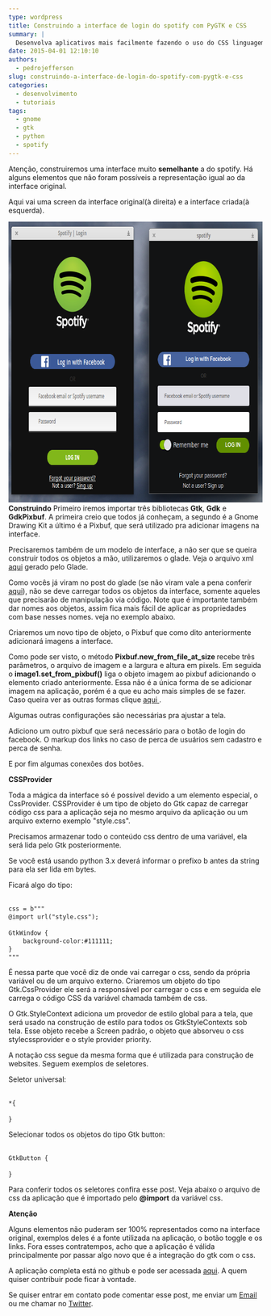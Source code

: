 ```yaml
---
type: wordpress
title: Construindo a interface de login do spotify com PyGTK e CSS
summary: |
  Desenvolva aplicativos mais facilmente fazendo o uso do CSS linguagem de estilo da web agora aplicada a interfaces com Python e Gtk.
date: 2015-04-01 12:10:10
authors:
  - pedrojefferson
slug: construindo-a-interface-de-login-do-spotify-com-pygtk-e-css
categories:
  - desenvolvimento
  - tutoriais
tags:
  - gnome
  - gtk
  - python
  - spotify
---
```


Atenção, construiremos uma interface muito <strong>semelhante</strong> a do spotify. Há alguns elementos que não foram possíveis a representação igual ao da interface original.

Aqui vai uma screen da interface original(à direita) e a interface criada(à esquerda).

<a href="/images/wp-content/uploads/2015/03/spotify.png"><img class="aligncenter size-full wp-image-1728" src="/images/wp-content/uploads/2015/03/spotify.png" alt="spotify" width="749" height="556" /></a>
<strong>Construindo</strong>
Primeiro iremos importar três bibliotecas <strong>Gtk</strong>, <strong>Gdk</strong> e <strong>GdkPixbuf</strong>. A primeira creio que todos já conheçam, a segundo é a Gnome Drawing Kit a último é a Pixbuf, que será utilizado pra adicionar imagens na interface.

Precisaremos também de um modelo de interface, a não ser que se queira construir todos os objetos a mão, utilizaremos o glade. Veja o arquivo xml <a href="https://github.com/1pedro/spotify_app/blob/master/spotify_app.glade"> aqui</a> gerado pelo Glade.

Como vocês já viram no post do glade (se não viram vale a pena conferir <a href="/acelerando-o-desenvolvimento-com-glade"> aqui</a>), não se deve carregar todos os objetos da interface, somente aqueles que precisarão de manipulação via código. Note que é importante também dar nomes aos objetos, assim fica mais fácil de aplicar as propriedades com base nesses nomes. veja no exemplo abaixo.

<script src="//gistfy-app.herokuapp.com/github/1pedro/spotify_app/spotify_app.py?&amp;slice=26:32" type="text/javascript"></script>
Criaremos um novo tipo de objeto, o Pixbuf que como dito anteriormente adicionará imagens a interface.
<script src="//gistfy-app.herokuapp.com/github/1pedro/spotify_app/spotify_app.py?&amp;slice=35:37" type="text/javascript"></script>
Como pode ser visto, o método <strong> Pixbuf.new_from_file_at_size </strong> recebe três parâmetros, o arquivo de imagem e a largura e altura em pixels. Em seguida o <strong>image1.set_from_pixbuf()</strong> liga o objeto imagem ao pixbuf adicionando o elemento criado anteriormente. Essa não é a única forma de se adicionar imagem na aplicação, porém é a que eu acho mais simples de se fazer. Caso queira ver as outras formas clique <a href="https://developer.gnome.org/gtk3/stable/GtkImage.html"> aqui </a>.

Algumas outras configurações são necessárias pra ajustar a tela.

<script src="//gistfy-app.herokuapp.com/github/1pedro/spotify_app/spotify_app.py?&amp;slice=39:51" type="text/javascript"></script>

Adiciono um outro pixbuf que será necessário para o botão de login do facebook. O markup dos links no caso de perca de usuários sem cadastro e perca de senha.

E por fim algumas conexões dos botões.

<strong> CSSProvider </strong>

Toda a mágica da interface só é possível devido a um elemento especial, o CssProvider. CSSProvider é um tipo de objeto do Gtk capaz de carregar código css para a aplicação seja no mesmo arquivo da aplicação ou um arquivo externo exemplo "style.css".

Precisamos armazenar todo o conteúdo css dentro de uma variável, ela será lida pelo Gtk posteriormente.

<script src="//gistfy-app.herokuapp.com/github/1pedro/spotify_app/spotify_app.py?&amp;slice=53:61" type="text/javascript"></script>

Se você está usando python 3.x deverá informar o prefixo b antes da string para ela ser lida em bytes.

Ficará algo do tipo:

<pre><code class="python">
css = b&quot;&quot;&quot;
@import url(&quot;style.css&quot;);

GtkWindow {
    background-color:#111111;
}
&quot;&quot;&quot;
</code></pre>

É nessa parte que você diz de onde vai carregar o css, sendo da própria variável ou de um arquivo externo. Criaremos um objeto do tipo Gtk.CssProvider ele será a responsável por carregar o css e em seguida ele carrega o código CSS da variável chamada também de css.

<script src="//gistfy-app.herokuapp.com/github/1pedro/spotify_app/spotify_app.py?&amp;slice=62:64" type="text/javascript"></script>

O Gtk.StyleContext adiciona um provedor de estilo global para a tela, que será usado na construção de estilo para todos os GtkStyleContexts sob tela. Esse objeto recebe a Screen padrão, o objeto que absorveu o css stylecssprovider e o style provider priority.

A notação css segue da mesma forma que é utilizada para construção de websites. Seguem exemplos de seletores.

Seletor universal:


<pre><code class="css">
*{

}
</code></pre>


Selecionar todos os objetos do tipo Gtk button:

<pre><code class="css">
GtkButton {

}
</code></pre>

Para conferir todos os seletores confira esse post.
Veja abaixo o arquivo de css da aplicação que é importado pelo <strong>@import</strong> da variável css.

<script src="//gistfy-app.herokuapp.com/github/1pedro/spotify_app/style.css" type="text/javascript"></script>

<strong> Atenção </strong>

Alguns elementos não puderam ser 100% representados como na interface original, exemplos deles é a fonte utilizada na aplicação, o botão toggle e os links. Fora esses contratempos, acho que a aplicação é válida principalmente por passar algo novo que é a integração do gtk com o css.

A aplicação completa está no github e pode ser acessada <a href="https://github.com/1pedro/spotify_app">aqui</a>. A quem quiser contribuir pode ficar à vontade.

Se quiser entrar em contato pode comentar esse post, me enviar um <a href="mailto:p.dupond@example.com"> Email </a> ou me chamar no <a href="https://twitter.com/_pedrojefferson">Twitter</a>.
